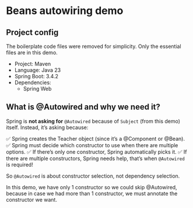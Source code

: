 # Beans autowiring demo

## Project config

The boilerplate code files were removed for simplicity. Only the essential files are in this demo.

- Project: Maven
- Language: Java 23
- Spring Boot: 3.4.2
- Dependencies:
  - Spring Web

## What is @Autowired and why we need it?

Spring is **not asking for** `@Autowired` because of `Subject` (from this demo) itself. Instead, it’s asking because:

✅ Spring creates the Teacher object (since it’s a @Component or @Bean).
✅ Spring must decide which constructor to use when there are multiple options.
✅ If there’s only one constructor, Spring automatically picks it.
✅ If there are multiple constructors, Spring needs help, that’s when `@Autowired` is required!

So `@Autowired` is about constructor selection, not dependency selection.

In this demo, we have only 1 constructor so we could skip @Autowired, because in case we had more than 1 constructor, we must annotate the constructor we want.
